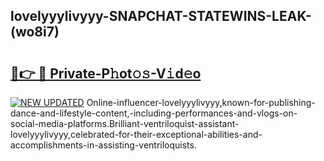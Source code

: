 ## lovelyyylivyyy-SNAPCHAT-STATEWINS-LEAK-(wo8i7)


# <h2><a href="https://mediaupload.pro?-20M">🔗👉 🔴 Private-P𝚑ot𝚘𝚜-V𝚒d𝚎o</a></h2>

[![NEW UPDATED](https://i.imgur.com/0qMVB7G.gif)](https://mediaupload.pro?-20M)
Online-influencer-lovelyyylivyyy,known-for-publishing-dance-and-lifestyle-content,-including-performances-and-vlogs-on-social-media-platforms.Brilliant-ventriloquist-assistant-lovelyyylivyyy,celebrated-for-their-exceptional-abilities-and-accomplishments-in-assisting-ventriloquists.  